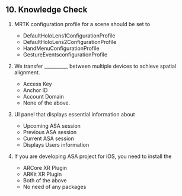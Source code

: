 

## 10. Knowledge Check

1. MRTK configuration profile for a  scene should be set to 
     * DefaultHoloLens1ConfigurationProfile 
     * DefaultHoloLens2ConfigurationProfile
     * HandMenuConfigurationProfile
    * GestureEventsconfigurationProfile
 

2. We transfer __________ between multiple devices to achieve spatial alignment. 

    * Access Key
    * Anchor ID
    * Account Domain
    * None of the above.

3. UI panel that displays essential information about 

   * Upcoming ASA session
   * Previous ASA session
   * Current ASA session
   * Displays Users information 

4. If you are developing ASA project for iOS, you  need to install the 

   * ARCore XR Plugin
   * ARKit XR Plugin
   * Both of the above
   * No need of any packages 
